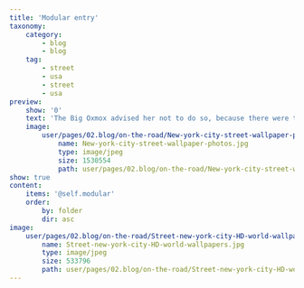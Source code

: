 ```yaml
---
title: 'Modular entry'
taxonomy:
    category:
        - blog
        - blog
    tag:
        - street
        - usa
        - street
        - usa
preview:
    show: '0'
    text: 'The Big Oxmox advised her not to do so, because there were thousands of bad Commas, wild Question Marks and devious Semikoli, but the Little Blind Text didn’t listen. She packed her seven versalia, put her initial into the belt and made herself on the way.'
    image:
        user/pages/02.blog/on-the-road/New-york-city-street-wallpaper-photos.jpg:
            name: New-york-city-street-wallpaper-photos.jpg
            type: image/jpeg
            size: 1530554
            path: user/pages/02.blog/on-the-road/New-york-city-street-wallpaper-photos.jpg
show: true
content:
    items: '@self.modular'
    order:
        by: folder
        dir: asc
image:
    user/pages/02.blog/on-the-road/Street-new-york-city-HD-world-wallpapers.jpg:
        name: Street-new-york-city-HD-world-wallpapers.jpg
        type: image/jpeg
        size: 533796
        path: user/pages/02.blog/on-the-road/Street-new-york-city-HD-world-wallpapers.jpg
---
```


